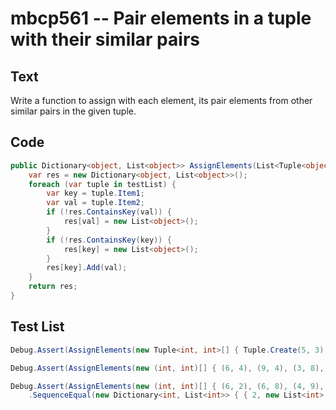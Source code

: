 # mbcp561 -- Pair elements in a tuple with their similar pairs

## Text

Write a function to assign with each element, its pair elements from other similar pairs in the given tuple.

## Code

```csharp
public Dictionary<object, List<object>> AssignElements(List<Tuple<object, object>> testList) {
    var res = new Dictionary<object, List<object>>();
    foreach (var tuple in testList) {
        var key = tuple.Item1;
        var val = tuple.Item2;
        if (!res.ContainsKey(val)) {
            res[val] = new List<object>();
        }
        if (!res.ContainsKey(key)) {
            res[key] = new List<object>();
        }
        res[key].Add(val);
    }
    return res;
}
```

## Test List

```csharp
Debug.Assert(AssignElements(new Tuple<int, int>[] { Tuple.Create(5, 3), Tuple.Create(7, 5), Tuple.Create(2, 7), Tuple.Create(3, 8), Tuple.Create(8, 4) }) .SequenceEqual(new Dictionary<int, List<int>> { { 3, new List<int> { 8 } }, { 5, new List<int> { 3 } }, { 7, new List<int> { 5 } }, { 2, new List<int> { 7 } }, { 8, new List<int> { 4 } }, { 4, new List<int> { } } }));
```

```csharp
Debug.Assert(AssignElements(new (int, int)[] { (6, 4), (9, 4), (3, 8), (4, 9), (9, 5) }) .SequenceEqual(new Dictionary<int, List<int>> { { 4, new List<int> { 9 } }, { 6, new List<int> { 4 } }, { 9, new List<int> { 4, 5 } }, { 8, new List<int>() }, { 3, new List<int> { 8 } }, { 5, new List<int>() } }));
```

```csharp
Debug.Assert(AssignElements(new (int, int)[] { (6, 2), (6, 8), (4, 9), (4, 9), (3, 7) }) 
    .SequenceEqual(new Dictionary<int, List<int>> { { 2, new List<int>() }, { 6, new List<int> { 2, 8 } }, { 8, new List<int>() }, { 9, new List<int>() }, { 4, new List<int> { 9, 9 } }, { 7, new List<int>() }, { 3, new List<int> { 7 } } }));
```
